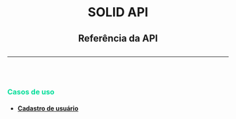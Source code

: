 ## <h1 align='center'>SOLID API</h1>

## <h2 align='center'>Referência da API</h2>

## <hr/> <br/>

### <p style='color: #0d9; font-weight: bold;'>Casos de uso</p>

- #### [Cadastro de usuário](use-cases/user/register/index.md) 

